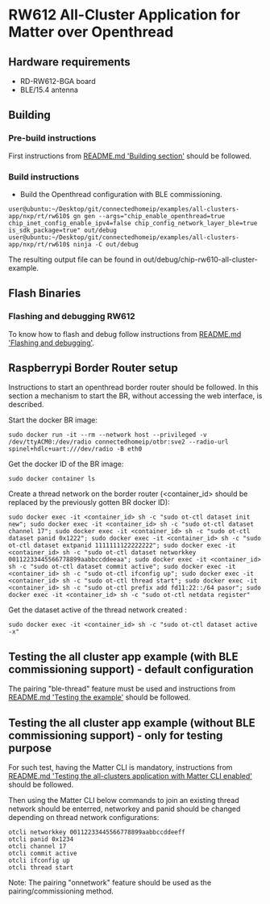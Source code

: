 # RW612 All-Cluster Application for Matter over Openthread

## Hardware requirements

- RD-RW612-BGA board
- BLE/15.4 antenna

<a name="building"></a>

## Building

### Pre-build instructions
First instructions from [README.md 'Building section'][readme_building_section] should be followed.

[readme_building_section]: README.md#building

### Build instructions

-   Build the Openthread configuration with BLE commissioning.

```
user@ubuntu:~/Desktop/git/connectedhomeip/examples/all-clusters-app/nxp/rt/rw610$ gn gen --args="chip_enable_openthread=true chip_inet_config_enable_ipv4=false chip_config_network_layer_ble=true is_sdk_package=true" out/debug
user@ubuntu:~/Desktop/git/connectedhomeip/examples/all-clusters-app/nxp/rt/rw610$ ninja -C out/debug
```

The resulting output file can be found in out/debug/chip-rw610-all-cluster-example.

## Flash Binaries
### Flashing and debugging RW612

To know how to flash and debug follow instructions from [README.md 'Flashing and debugging'][readme_flash_debug_section].

[readme_flash_debug_section]:README.md#flashing-and-debugging

## Raspberrypi Border Router setup

Instructions to start an openthread border router should be followed. In this section a mechanism to start the BR, without accessing the web interface, is described.

Start the docker BR image:

```
sudo docker run -it --rm --network host --privileged -v /dev/ttyACM0:/dev/radio connectedhomeip/otbr:sve2 --radio-url spinel+hdlc+uart:///dev/radio -B eth0
```

Get the docker ID of the BR image:
```
sudo docker container ls
```

Create a thread network on the border router (<container_id> should be replaced by the previously gotten BR docker ID):

```
sudo docker exec -it <container_id> sh -c "sudo ot-ctl dataset init new"; sudo docker exec -it <container_id> sh -c "sudo ot-ctl dataset channel 17"; sudo docker exec -it <container_id> sh -c "sudo ot-ctl dataset panid 0x1222"; sudo docker exec -it <container_id> sh -c "sudo ot-ctl dataset extpanid 1111111122222222"; sudo docker exec -it <container_id> sh -c "sudo ot-ctl dataset networkkey 00112233445566778899aabbccddeeaa"; sudo docker exec -it <container_id> sh -c "sudo ot-ctl dataset commit active"; sudo docker exec -it <container_id> sh -c "sudo ot-ctl ifconfig up"; sudo docker exec -it <container_id> sh -c "sudo ot-ctl thread start"; sudo docker exec -it <container_id> sh -c "sudo ot-ctl prefix add fd11:22::/64 pasor"; sudo docker exec -it <container_id> sh -c "sudo ot-ctl netdata register"
```

Get the dataset active of the thread network created :
```
sudo docker exec -it <container_id> sh -c "sudo ot-ctl dataset active -x"
```


## Testing the all cluster app example (with BLE commissioning support) - default configuration

The pairing "ble-thread" feature must be used and instructions from [README.md 'Testing the example'][readme_test_example_section] should be followed.

[readme_test_example_section]:README.md#testing-the-example

## Testing the all cluster app example (without BLE commissioning support) - only for testing purpose

For such test, having the Matter CLI is mandatory, instructions from [README.md 'Testing the all-clusters application with Matter CLI enabled'][readme_test_with_matter_cli_section] should be followed.

[readme_test_with_matter_cli_section]:README.md#testing-the-all-clusters-application-with-matter-cli-enabled

Then using the Matter CLI below commands to join an existing thread network should be enterred, networkey and panid should be changed depending on thread network configurations:

```
otcli networkkey 00112233445566778899aabbccddeeff
otcli panid 0x1234
otcli channel 17
otcli commit active
otcli ifconfig up
otcli thread start
```

Note: The pairing "onnetwork" feature should be used as the pairing/commissioning method.
